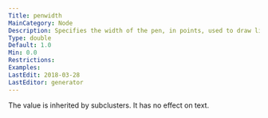 ```yaml
---
Title: penwidth
MainCategory: Node
Description: Specifies the width of the pen, in points, used to draw lines and curves, including the boundaries of edges and clusters.
Type: double
Default: 1.0
Min: 0.0
Restrictions: 
Examples: 
LastEdit: 2018-03-28
LastEditor: generator
---
```


The value is inherited by subclusters. It has no effect on text.
